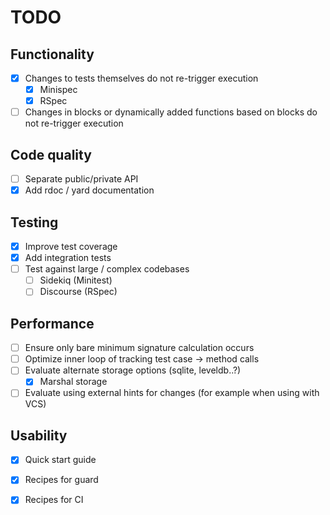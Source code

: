 # TODO

## Functionality
- [x] Changes to tests themselves do not re-trigger execution
    - [x] Minispec
    - [x] RSpec
- [ ] Changes in blocks or dynamically added functions based on blocks do not re-trigger execution

## Code quality
- [ ] Separate public/private API
- [x] Add rdoc / yard documentation

## Testing
- [x] Improve test coverage
- [x] Add integration tests
- [ ] Test against large / complex codebases
    - [ ] Sidekiq (Minitest)
    - [ ] Discourse (RSpec)
## Performance
- [ ] Ensure only bare minimum signature calculation occurs
- [ ] Optimize inner loop of tracking test case -> method calls
- [ ] Evaluate alternate storage options (sqlite, leveldb..?)
    - [x] Marshal storage
- [ ] Evaluate using external hints for changes (for example when using with VCS)

## Usability
- [x] Quick start guide
- [x] Recipes for guard
- [x] Recipes for CI

